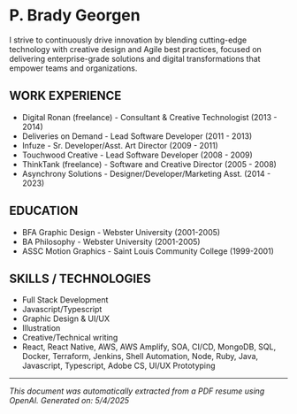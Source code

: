 # P. Brady Georgen

I strive to continuously drive innovation by blending cutting-edge technology with creative design and Agile best practices, focused on delivering enterprise-grade solutions and digital transformations that empower teams and organizations.

## WORK EXPERIENCE

- Digital Ronan (freelance) - Consultant & Creative Technologist (2013 - 2014)
- Deliveries on Demand - Lead Software Developer (2011 - 2013)
- Infuze - Sr. Developer/Asst. Art Director (2009 - 2011)
- Touchwood Creative - Lead Software Developer (2008 - 2009)
- ThinkTank (freelance) - Software and Creative Director (2005 - 2008)
- Asynchrony Solutions - Designer/Developer/Marketing Asst. (2014 - 2023)

## EDUCATION

- BFA Graphic Design - Webster University (2001-2005)
- BA Philosophy - Webster University (2001-2005)
- ASSC Motion Graphics - Saint Louis Community College (1999-2001)

## SKILLS / TECHNOLOGIES

- Full Stack Development
- Javascript/Typescript
- Graphic Design & UI/UX
- Illustration
- Creative/Technical writing
- React, React Native, AWS, AWS Amplify, SOA, CI/CD, MongoDB, SQL, Docker, Terraform, Jenkins, Shell Automation, Node, Ruby, Java, Javascript, Typescript, Adobe CS, UI/UX Prototyping

---

*This document was automatically extracted from a PDF resume using OpenAI.*
*Generated on: 5/4/2025*
